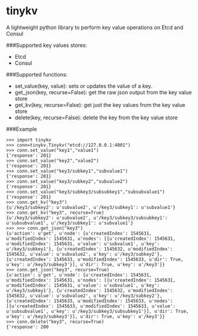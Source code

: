 # tinykv
A lightweight python library to perform key value operations on Etcd and Consul

###Supported key values stores:
- Etcd
- Consul

###Supported functions:
- set_value(key, value): sets or updates the value of a key.
- get_json(key, recurse=False): get the raw json output from the key value store 
- get_kv(key, recurse=False): get just the key values from the key value store
- delete(key, recurse=False): delete the key from the key value store

###Example
```
>>> import tinykv
>>> conn=tinykv.Tinykv("etcd://127.0.0.1:4001")
>>> conn.set_value("key1","value1")
{'response': 201}
>>> conn.set_value("key2","value2")
{'response': 201}
>>> conn.set_value("key3/subkey1","subvalue1")
{'response': 201}
>>> conn.set_value("key3/subkey2","subvalue2")
{'response': 201}
>>> conn.set_value("key3/subkey3/subsubkey1","subsubvalue1")
{'response': 201}
>>> conn.get_kv("key3")
{u'/key3/subkey2': u'subvalue2', u'/key3/subkey1': u'subvalue1'}
>>> conn.get_kv("key3", recurse=True)
{u'/key3/subkey2': u'subvalue2', u'/key3/subkey3/subsubkey1': u'subsubvalue1', u'/key3/subkey1': u'subvalue1'}
>>> >>> conn.get_json("key3")
{u'action': u'get', u'node': {u'createdIndex': 1545631, u'modifiedIndex': 1545631, u'nodes': [{u'createdIndex': 1545631, u'modifiedIndex': 1545631, u'value': u'subvalue1', u'key': u'/key3/subkey1'}, {u'createdIndex': 1545632, u'modifiedIndex': 1545632, u'value': u'subvalue2', u'key': u'/key3/subkey2'}, {u'createdIndex': 1545633, u'modifiedIndex': 1545633, u'dir': True, u'key': u'/key3/subkey3'}], u'dir': True, u'key': u'/key3'}}
>>> conn.get_json("key3", recurse=True)
{u'action': u'get', u'node': {u'createdIndex': 1545631, u'modifiedIndex': 1545631, u'nodes': [{u'createdIndex': 1545631, u'modifiedIndex': 1545631, u'value': u'subvalue1', u'key': u'/key3/subkey1'}, {u'createdIndex': 1545632, u'modifiedIndex': 1545632, u'value': u'subvalue2', u'key': u'/key3/subkey2'}, {u'createdIndex': 1545633, u'modifiedIndex': 1545633, u'nodes': [{u'createdIndex': 1545633, u'modifiedIndex': 1545633, u'value': u'subsubvalue1', u'key': u'/key3/subkey3/subsubkey1'}], u'dir': True, u'key': u'/key3/subkey3'}], u'dir': True, u'key': u'/key3'}}
>>> conn.delete("key3", recurse=True)
{'response': 200



